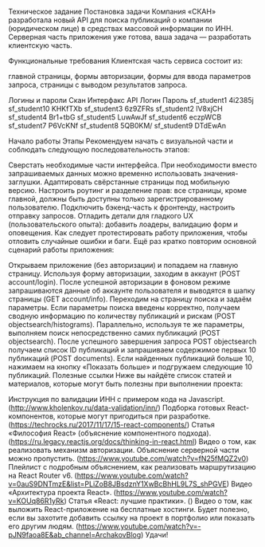 Техническое задание
Постановка задачи Компания «СКАН» разработала новый API для поиска публикаций о компании (юридическом лице) в средствах массовой информации по ИНН. Серверная часть приложения уже готова, ваша задача — разработать клиентскую часть.

Функциональные требования Клиентская часть сервиса состоит из:

главной страницы, формы авторизации, формы для ввода параметров запроса, страницы с выводом результатов запроса.

Логины и пароли Скан Интерфакс API Логин Пароль sf_student1 4i2385j sf_student10 KHKfTXb sf_student3 6z9ZFRs sf_student2 lV8xjCH sf_student4 Br1+tbG sf_student5 LuwAwJf sf_student6 eczpWCB sf_student7 P6VcKNf sf_student8 5QB0KM/ sf_student9 DTdEwAn

Начало работы Этапы Рекомендуем начать с визуальной части и соблюдать следующую последовательность этапов:

Сверстать необходимые части интерфейса. При необходимости вместо запрашиваемых данных можно временно использовать значения-заглушки. Адаптировать свёрстанные страницы под мобильную версию. Настроить роутинг и разделение прав: все страницы, кроме главной, должны быть доступны только зарегистрированному пользователю. Подключить бэкенд-часть к фронтенду, настроить отправку запросов. Отладить детали для гладкого UX (пользовательского опыта): добавить лоадеры, валидацию форм и оповещения. Как следует протестировать работу приложения, чтобы отловить случайные ошибки и баги. Ещё раз кратко повторим основной сценарий работы приложения:

Открываем приложение (без авторизации) и попадаем на главную страницу. Используя форму авторизации, заходим в аккаунт (POST account/login). После успешной авторизации в фоновом режиме запрашиваются данные об аккаунте пользователя и выводятся в шапку страницы (GET account/info). Переходим на страницу поиска и задаём параметры. Если параметры поиска введены корректно, получаем сводную информацию по количеству публикаций и рискам (POST objectsearch/histograms). Параллельно, используя те же параметры, выполняем поиск непосредственно самих публикаций (POST objectsearch). После успешного завершения запроса POST objectsearch получаем список ID публикаций и запрашиваем содержимое первых 10 публикаций (POST documents). Если найденных публикаций больше 10, нажимаем на кнопку «Показать больше» и подгружаем следующие 10 публикаций. Полезные ссылки Ниже вы найдёте список статей и материалов, которые могут быть полезны при выполнении проекта:

Инструкция по валидации ИНН с примером кода на Javascript. (http://www.kholenkov.ru/data-validation/inn/) Подборка готовых React-компонентов, которые могут пригодиться при разработке. (https://techrocks.ru/2017/11/17/15-react-components/) Статья «Философия React» (объяснение компонентного подхода). (https://ru.legacy.reactjs.org/docs/thinking-in-react.html) Видео о том, как реализовать механизм авторизации. Объяснение серверной части можно пропустить. (https://www.youtube.com/watch?v=fN25fMQZ2v0) Плейлист с подробным объяснением, как реализовать маршрутизацию на React Router v6. (https://www.youtube.com/watch?v=0auS9DNTmzE&list=PLiZoB8JBsdznY1XwBcBhHL9L7S_shPGVE) Видео «Архитектура проекта React». (https://www.youtube.com/watch?v=KOUq86R1yRk) Статья «React: лучшие практики». () Видео о том, как выложить React-приложение на бесплатные хостинги. Будет полезно, если вы захотите добавить ссылку на проект в портфолио или показать его другим людям. (https://www.youtube.com/watch?v=-pJN9faoa8E&ab_channel=ArchakovBlog) Удачи!

